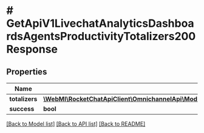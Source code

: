 # # GetApiV1LivechatAnalyticsDashboardsAgentsProductivityTotalizers200Response

## Properties

Name | Type | Description | Notes
------------ | ------------- | ------------- | -------------
**totalizers** | [**\WebMI\RocketChatApiClient\OmnichannelApi\Model\GetApiV1LivechatAnalyticsDashboardsAgentsProductivityTotalizers200ResponseTotalizersInner[]**](GetApiV1LivechatAnalyticsDashboardsAgentsProductivityTotalizers200ResponseTotalizersInner.md) |  | [optional]
**success** | **bool** |  | [optional]

[[Back to Model list]](../../README.md#models) [[Back to API list]](../../README.md#endpoints) [[Back to README]](../../README.md)
